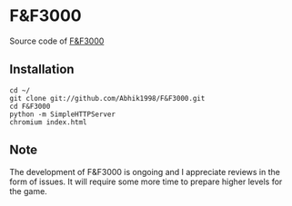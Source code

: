 F&F3000
=========

Source code of [F&F3000](http://hexgl.bkcore.com)

## Installation

	cd ~/
	git clone git://github.com/Abhik1998/F&F3000.git
	cd F&F3000
	python -m SimpleHTTPServer
	chromium index.html


## Note

The development of F&F3000 is ongoing and I appreciate reviews in the form of issues. It will require some more time to prepare higher levels for the game.